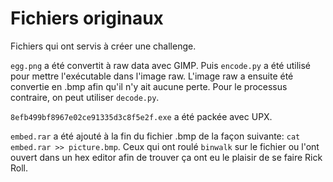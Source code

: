 # Fichiers originaux

Fichiers qui ont servis à créer une challenge. 

`egg.png` a été convertit à raw data avec GIMP. Puis `encode.py` a été utilisé pour mettre l'exécutable dans l'image raw. L'image raw a ensuite été convertie en .bmp afin qu'il n'y ait aucune perte. Pour le processus contraire, on peut utiliser `decode.py`.

`8efb499bf8967e02ce91335d3c8f5e2f.exe` a été packée avec UPX.

`embed.rar` a été ajouté à la fin du fichier .bmp de la façon suivante: `cat embed.rar >> picture.bmp`. Ceux qui ont roulé `binwalk` sur le fichier ou l'ont ouvert dans un hex editor afin de trouver ça ont eu le plaisir de se faire Rick Roll.
